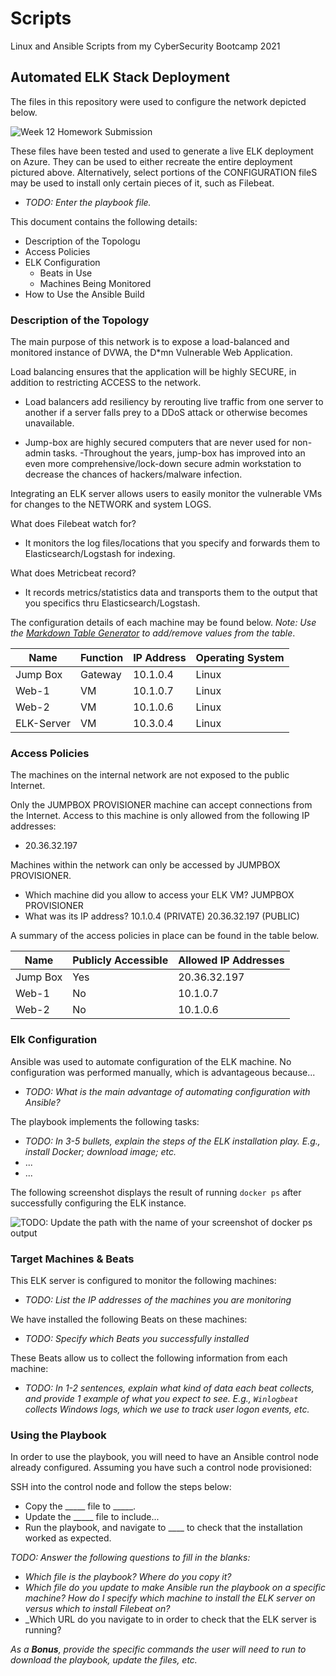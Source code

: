 # Scripts
Linux and Ansible Scripts from my CyberSecurity Bootcamp 2021

## Automated ELK Stack Deployment

The files in this repository were used to configure the network depicted below.

![Week 12 Homework Submission](https://user-images.githubusercontent.com/84828582/132951284-0174e5e1-cd24-48a8-92e6-cce3df52eed2.png)

These files have been tested and used to generate a live ELK deployment on Azure. They can be used to either recreate the entire deployment pictured above. Alternatively, select portions of the CONFIGURATION fileS may be used to install only certain pieces of it, such as Filebeat.

  - _TODO: Enter the playbook file._

This document contains the following details:
- Description of the Topologu
- Access Policies
- ELK Configuration
  - Beats in Use
  - Machines Being Monitored
- How to Use the Ansible Build


### Description of the Topology

The main purpose of this network is to expose a load-balanced and monitored instance of DVWA, the D*mn Vulnerable Web Application.

Load balancing ensures that the application will be highly SECURE, in addition to restricting ACCESS to the network.

- Load balancers add resiliency by rerouting live traffic from one server to another if a server falls prey to a DDoS attack or otherwise becomes unavailable.

- Jump-box are highly secured computers that are never used for non-admin tasks. -Throughout the years, jump-box has improved into an even more comprehensive/lock-down secure admin workstation to decrease the chances of hackers/malware infection.

Integrating an ELK server allows users to easily monitor the vulnerable VMs for changes to the NETWORK and system LOGS.

What does Filebeat watch for? 
- It monitors the log files/locations that you specify and forwards them to Elasticsearch/Logstash for indexing.
 
What does Metricbeat record?
- It records metrics/statistics data and transports them to the output that you specifics thru Elasticsearch/Logstash.

The configuration details of each machine may be found below.
_Note: Use the [Markdown Table Generator](http://www.tablesgenerator.com/markdown_tables) to add/remove values from the table_.

| Name      | Function | IP Address | Operating System |
|-----------|----------|------------|------------------|
| Jump Box  | Gateway  | 10.1.0.4   | Linux            |
| Web-1     | VM       | 10.1.0.7   | Linux            |
| Web-2     | VM       | 10.1.0.6   | Linux            |
| ELK-Server| VM       | 10.3.0.4   | Linux            |

### Access Policies

The machines on the internal network are not exposed to the public Internet. 

Only the JUMPBOX PROVISIONER machine can accept connections from the Internet. Access to this machine is only allowed from the following IP addresses:
- 20.36.32.197

Machines within the network can only be accessed by JUMPBOX PROVISIONER.
- Which machine did you allow to access your ELK VM? 
JUMPBOX PROVISIONER
- What was its IP address?
10.1.0.4 (PRIVATE)
20.36.32.197 (PUBLIC)

A summary of the access policies in place can be found in the table below.

| Name     | Publicly Accessible | Allowed IP Addresses |
|----------|---------------------|----------------------|
| Jump Box | Yes                 | 20.36.32.197    |
| Web-1         | No                     | 10.1.0.7                     |
| Web-2         | No                    | 10.1.0.6                      |

### Elk Configuration

Ansible was used to automate configuration of the ELK machine. No configuration was performed manually, which is advantageous because...
- _TODO: What is the main advantage of automating configuration with Ansible?_

The playbook implements the following tasks:
- _TODO: In 3-5 bullets, explain the steps of the ELK installation play. E.g., install Docker; download image; etc._
- ...
- ...

The following screenshot displays the result of running `docker ps` after successfully configuring the ELK instance.

![TODO: Update the path with the name of your screenshot of docker ps output](Images/docker_ps_output.png)

### Target Machines & Beats
This ELK server is configured to monitor the following machines:
- _TODO: List the IP addresses of the machines you are monitoring_

We have installed the following Beats on these machines:
- _TODO: Specify which Beats you successfully installed_

These Beats allow us to collect the following information from each machine:
- _TODO: In 1-2 sentences, explain what kind of data each beat collects, and provide 1 example of what you expect to see. E.g., `Winlogbeat` collects Windows logs, which we use to track user logon events, etc._

### Using the Playbook
In order to use the playbook, you will need to have an Ansible control node already configured. Assuming you have such a control node provisioned: 

SSH into the control node and follow the steps below:
- Copy the _____ file to _____.
- Update the _____ file to include...
- Run the playbook, and navigate to ____ to check that the installation worked as expected.

_TODO: Answer the following questions to fill in the blanks:_
- _Which file is the playbook? Where do you copy it?_
- _Which file do you update to make Ansible run the playbook on a specific machine? How do I specify which machine to install the ELK server on versus which to install Filebeat on?_
- _Which URL do you navigate to in order to check that the ELK server is running?

_As a **Bonus**, provide the specific commands the user will need to run to download the playbook, update the files, etc._
